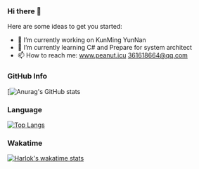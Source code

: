 ### Hi there 👋

Here are some ideas to get you started:

- 🔭 I’m currently working on KunMing YunNan
- 🌱 I’m currently learning C# and Prepare for system architect
- 📫 How to reach me: www.peanut.icu  361618664@qq.com

### GitHub Info
[![Anurag's GitHub stats](https://github-readme-stats.vercel.app/api?username=Peanut086&show_icons=true&theme=radical)
### Language
[![Top Langs](https://github-readme-stats.vercel.app/api/top-langs/?username=Peanut086&layout=compact)](https://github.com/Peanut086/github-readme-stats)
### Wakatime
[![Harlok's wakatime stats](https://github-readme-stats.vercel.app/api/wakatime?username=Peanut086)](https://github.com/Peanut086/github-readme-stats)

